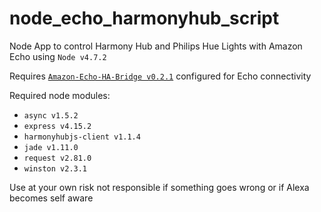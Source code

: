 # node_echo_harmonyhub_script
Node App to control Harmony Hub and Philips Hue Lights with Amazon Echo using `Node v4.7.2`

Requires [`Amazon-Echo-HA-Bridge v0.2.1`](https://github.com/armzilla/amazon-echo-ha-bridge/releases) configured for Echo connectivity

Required node modules:
- `async v1.5.2`
- `express v4.15.2`
- `harmonyhubjs-client v1.1.4`
- `jade v1.11.0`
- `request v2.81.0`
- `winston v2.3.1`

Use at your own risk not responsible if something goes wrong or if Alexa becomes self aware

